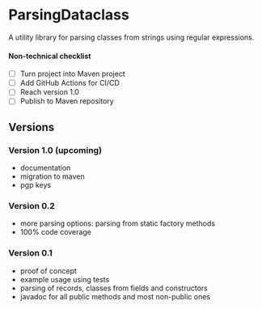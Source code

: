 # ParsingDataclass

A utility library for parsing classes from strings using regular expressions.

#### Non-technical checklist
- [ ] Turn project into Maven project
- [ ] Add GitHub Actions for CI/CD
- [ ] Reach version 1.0
- [ ] Publish to Maven repository

## Versions
### Version 1.0 (upcoming)
- documentation
- migration to maven
- pgp keys
### Version 0.2
- more parsing options: parsing from static factory methods
- 100% code coverage
### Version 0.1
- proof of concept
- example usage using tests
- parsing of records, classes from fields and constructors
- javadoc for all public methods and most non-public ones
